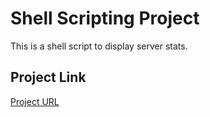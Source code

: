 # Shell Scripting Project

This is a shell script to display server stats.

## Project Link
[Project URL](https://github.com/sarathbabu-wyd/Shell-Scripting)

